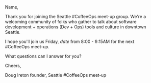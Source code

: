 Name,

Thank you for joining the Seattle #CoffeeOps meet-up group. We're a welcoming community of folks who gather to talk about software development + operations (Dev + Ops) tools and culture in downtown Seattle.

I hope you'll join us Friday, _date_ from 8:00 - 9:15AM for the next #CoffeeOps meet-up.

What questions can I answer for you?

Cheers,

Doug Ireton
founder, Seattle #CoffeeOps meet-up

